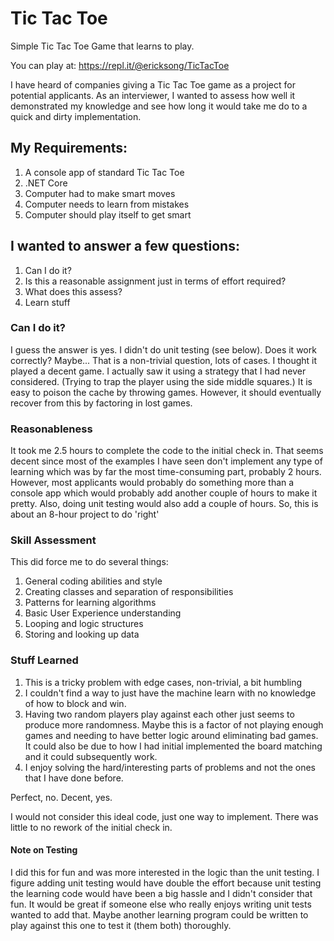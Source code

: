 # Tic Tac Toe
Simple Tic Tac Toe Game that learns to play.

You can play at: https://repl.it/@ericksong/TicTacToe

I have heard of companies giving a Tic Tac Toe game as a project for potential applicants. As an interviewer, I wanted to assess how well it demonstrated my knowledge and see how long it would take me do to a quick and dirty implementation.

## My Requirements:
1. A console app of standard Tic Tac Toe
2. .NET Core
3. Computer had to make smart moves
4. Computer needs to learn from mistakes
5. Computer should play itself to get smart

## I wanted to answer a few questions:
1. Can I do it?
2. Is this a reasonable assignment just in terms of effort required?
3. What does this assess?
4. Learn stuff

### Can I do it?
I guess the answer is yes. I didn't do unit testing (see below). Does it work correctly? Maybe... That is a non-trivial question, lots of cases. I thought it played a decent game. I actually saw it using a strategy that I had never considered. (Trying to trap the player using the side middle squares.) It is easy to poison the cache by throwing games. However, it should eventually recover from this by factoring in lost games.

### Reasonableness
It took me 2.5 hours to complete the code to the initial check in. That seems decent since most of the examples I have seen don't implement any type of learning which was by far the most time-consuming part, probably 2 hours. However, most applicants would probably do something more than a console app which would probably add another couple of hours to make it pretty. Also, doing unit testing would also add a couple of hours. So, this is about an 8-hour project to do 'right'

### Skill Assessment
This did force me to do several things:

1. General coding abilities and style
2. Creating classes and separation of responsibilities
3. Patterns for learning algorithms
4. Basic User Experience understanding
5. Looping and logic structures
6. Storing and looking up data

### Stuff Learned
1. This is a tricky problem with edge cases, non-trivial, a bit humbling
2. I couldn't find a way to just have the machine learn with no knowledge of how to block and win. 
3. Having two random players play against each other just seems to produce more randomness. Maybe this is a factor of not playing enough games and needing to have better logic around eliminating bad games. It could also be due to how I had initial implemented the board matching and it could subsequently work.
4. I enjoy solving the hard/interesting parts of problems and not the ones that I have done before.

Perfect, no. Decent, yes.

I would not consider this ideal code, just one way to implement. There was little to no rework of the initial check in.

#### Note on Testing
I did this for fun and was more interested in the logic than the unit testing. I figure adding unit testing would have double the effort because unit testing the learning code would have been a big hassle and I didn't consider that fun. It would be great if someone else who really enjoys writing unit tests wanted to add that. Maybe another learning program could be written to play against this one to test it (them both) thoroughly.
